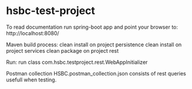 # hsbc-test-project

To read documentation run spring-boot app and point your browser to: http://localhost:8080/

Maven build process:
clean install on project persistence
clean install on project services
clean package on project rest

Run:
run class com.hsbc.testproject.rest.WebAppInitializer

Postman collection HSBC.postman_collection.json consists of rest queries usefull when testing. 

